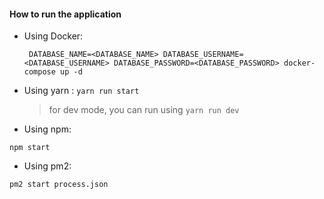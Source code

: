#### How to run the application

- Using Docker:
  ```shell
   DATABASE_NAME=<DATABASE_NAME> DATABASE_USERNAME=<DATABASE_USERNAME> DATABASE_PASSWORD=<DATABASE_PASSWORD> docker-compose up -d
  ```
- Using yarn :
  `yarn run start`
  > for dev mode, you can run using `yarn run dev`
- Using npm:

```shell
npm start
```

- Using pm2:

```shell
pm2 start process.json
```

